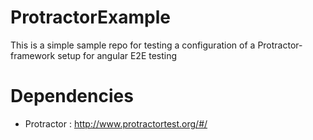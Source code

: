 # ProtractorExample
This is a simple sample repo for testing a configuration of a Protractor-framework setup for angular E2E testing

# Dependencies
- Protractor : http://www.protractortest.org/#/
